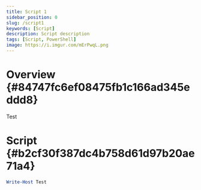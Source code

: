 ```yaml
---
title: Script 1
sidebar_position: 0
slug: /script1
keywords: [Script]
description: Script description
tags: [Script, PowerShell]
image: https://i.imgur.com/mErPwqL.png
---
```




# Overview {#84747fc6ef08475fb1c166ad345eddd8}


Test


# Script {#b2cf30f387dc4b758d61d97b20ae71a4}


```powershell
Write-Host Test
```

